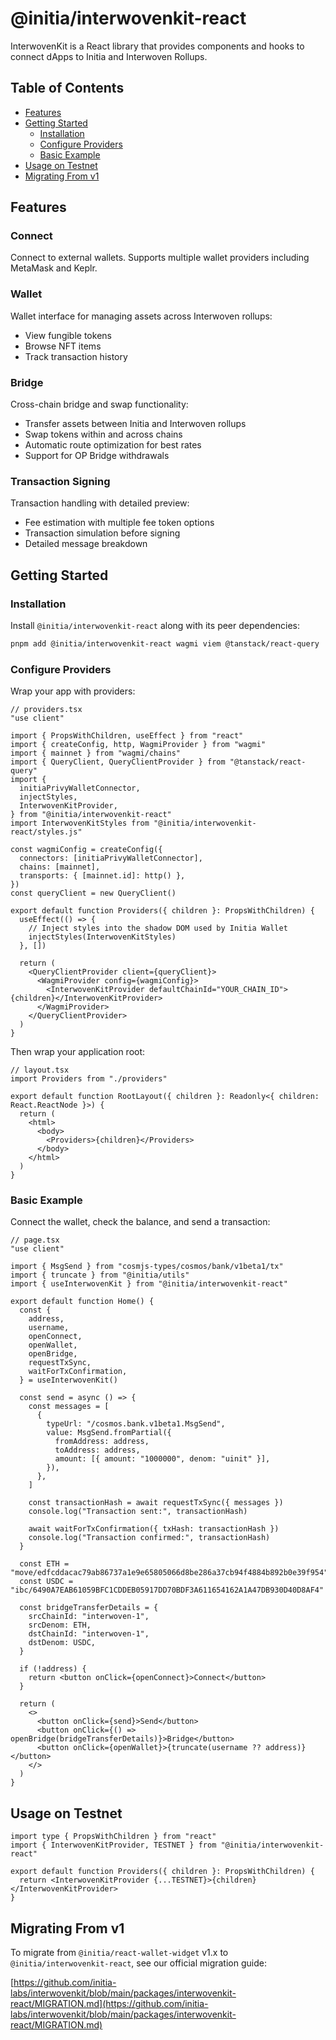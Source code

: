 # @initia/interwovenkit-react

InterwovenKit is a React library that provides components and hooks to connect dApps to Initia and Interwoven Rollups.

## Table of Contents

- [Features](#features)
- [Getting Started](#getting-started)
  - [Installation](#installation)
  - [Configure Providers](#configure-providers)
  - [Basic Example](#basic-example)
- [Usage on Testnet](#usage-on-testnet)
- [Migrating From v1](#migrating-from-v1)

## Features

### Connect

Connect to external wallets. Supports multiple wallet providers including MetaMask and Keplr.

### Wallet

Wallet interface for managing assets across Interwoven rollups:

- View fungible tokens
- Browse NFT items
- Track transaction history

### Bridge

Cross-chain bridge and swap functionality:

- Transfer assets between Initia and Interwoven rollups
- Swap tokens within and across chains
- Automatic route optimization for best rates
- Support for OP Bridge withdrawals

### Transaction Signing

Transaction handling with detailed preview:

- Fee estimation with multiple fee token options
- Transaction simulation before signing
- Detailed message breakdown

## Getting Started

### Installation

Install `@initia/interwovenkit-react` along with its peer dependencies:

```bash
pnpm add @initia/interwovenkit-react wagmi viem @tanstack/react-query
```

### Configure Providers

Wrap your app with providers:

```tsx
// providers.tsx
"use client"

import { PropsWithChildren, useEffect } from "react"
import { createConfig, http, WagmiProvider } from "wagmi"
import { mainnet } from "wagmi/chains"
import { QueryClient, QueryClientProvider } from "@tanstack/react-query"
import {
  initiaPrivyWalletConnector,
  injectStyles,
  InterwovenKitProvider,
} from "@initia/interwovenkit-react"
import InterwovenKitStyles from "@initia/interwovenkit-react/styles.js"

const wagmiConfig = createConfig({
  connectors: [initiaPrivyWalletConnector],
  chains: [mainnet],
  transports: { [mainnet.id]: http() },
})
const queryClient = new QueryClient()

export default function Providers({ children }: PropsWithChildren) {
  useEffect(() => {
    // Inject styles into the shadow DOM used by Initia Wallet
    injectStyles(InterwovenKitStyles)
  }, [])

  return (
    <QueryClientProvider client={queryClient}>
      <WagmiProvider config={wagmiConfig}>
        <InterwovenKitProvider defaultChainId="YOUR_CHAIN_ID">{children}</InterwovenKitProvider>
      </WagmiProvider>
    </QueryClientProvider>
  )
}
```

Then wrap your application root:

```tsx
// layout.tsx
import Providers from "./providers"

export default function RootLayout({ children }: Readonly<{ children: React.ReactNode }>) {
  return (
    <html>
      <body>
        <Providers>{children}</Providers>
      </body>
    </html>
  )
}
```

### Basic Example

Connect the wallet, check the balance, and send a transaction:

```tsx
// page.tsx
"use client"

import { MsgSend } from "cosmjs-types/cosmos/bank/v1beta1/tx"
import { truncate } from "@initia/utils"
import { useInterwovenKit } from "@initia/interwovenkit-react"

export default function Home() {
  const {
    address,
    username,
    openConnect,
    openWallet,
    openBridge,
    requestTxSync,
    waitForTxConfirmation,
  } = useInterwovenKit()

  const send = async () => {
    const messages = [
      {
        typeUrl: "/cosmos.bank.v1beta1.MsgSend",
        value: MsgSend.fromPartial({
          fromAddress: address,
          toAddress: address,
          amount: [{ amount: "1000000", denom: "uinit" }],
        }),
      },
    ]

    const transactionHash = await requestTxSync({ messages })
    console.log("Transaction sent:", transactionHash)

    await waitForTxConfirmation({ txHash: transactionHash })
    console.log("Transaction confirmed:", transactionHash)
  }

  const ETH = "move/edfcddacac79ab86737a1e9e65805066d8be286a37cb94f4884b892b0e39f954"
  const USDC = "ibc/6490A7EAB61059BFC1CDDEB05917DD70BDF3A611654162A1A47DB930D40D8AF4"

  const bridgeTransferDetails = {
    srcChainId: "interwoven-1",
    srcDenom: ETH,
    dstChainId: "interwoven-1",
    dstDenom: USDC,
  }

  if (!address) {
    return <button onClick={openConnect}>Connect</button>
  }

  return (
    <>
      <button onClick={send}>Send</button>
      <button onClick={() => openBridge(bridgeTransferDetails)}>Bridge</button>
      <button onClick={openWallet}>{truncate(username ?? address)}</button>
    </>
  )
}
```

## Usage on Testnet

```tsx
import type { PropsWithChildren } from "react"
import { InterwovenKitProvider, TESTNET } from "@initia/interwovenkit-react"

export default function Providers({ children }: PropsWithChildren) {
  return <InterwovenKitProvider {...TESTNET}>{children}</InterwovenKitProvider>
}
```

## Migrating From v1

To migrate from `@initia/react-wallet-widget` v1.x to `@initia/interwovenkit-react`, see our official migration guide:

[https://github.com/initia-labs/interwovenkit/blob/main/packages/interwovenkit-react/MIGRATION.md](https://github.com/initia-labs/interwovenkit/blob/main/packages/interwovenkit-react/MIGRATION.md)

